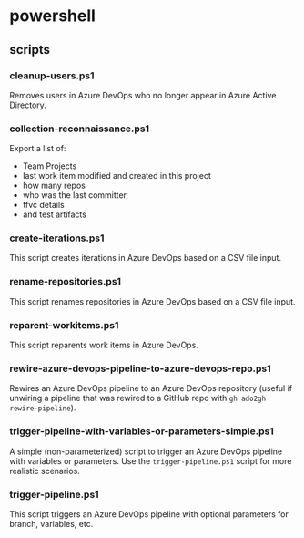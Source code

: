 # powershell

## scripts

### cleanup-users.ps1

Removes users in Azure DevOps who no longer appear in Azure Active Directory.

### collection-reconnaissance.ps1

Export a list of:

- Team Projects
- last work item modified and created in this project
- how many repos
- who was the last committer,
- tfvc details
- and test artifacts

### create-iterations.ps1

This script creates iterations in Azure DevOps based on a CSV file input.

### rename-repositories.ps1

This script renames repositories in Azure DevOps based on a CSV file input.

### reparent-workitems.ps1

This script reparents work items in Azure DevOps.

### rewire-azure-devops-pipeline-to-azure-devops-repo.ps1

Rewires an Azure DevOps pipeline to an Azure DevOps repository (useful if unwiring a pipeline that was rewired to a GitHub repo with `gh ado2gh rewire-pipeline`).

### trigger-pipeline-with-variables-or-parameters-simple.ps1

A simple (non-parameterized) script to trigger an Azure DevOps pipeline with variables or parameters. Use the `trigger-pipeline.ps1` script for more realistic scenarios.

### trigger-pipeline.ps1

This script triggers an Azure DevOps pipeline with optional parameters for branch, variables, etc.
